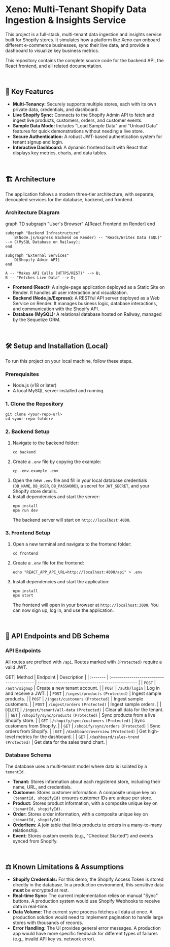 <h1>Xeno: Multi-Tenant Shopify Data Ingestion & Insights Service</h1>

This project is a full-stack, multi-tenant data ingestion and insights service built for Shopify stores. It simulates how a platform like Xeno can onboard different e-commerce businesses, sync their live data, and provide a dashboard to visualize key business metrics.

This repository contains the complete source code for the backend API, the React frontend, and all related documentation.

<br>

<h2>🚀 Key Features</h2>

<ul>
<li><b>Multi-Tenancy:</b> Securely supports multiple stores, each with its own private data, credentials, and dashboard.</li>
<li><b>Live Shopify Sync:</b> Connects to the Shopify Admin API to fetch and ingest live products, customers, orders, and customer events.</li>
<li><b>Sample Data Mode:</b> Includes "Load Sample Data" and "Unload Data" features for quick demonstrations without needing a live store.</li>
<li><b>Secure Authentication:</b> A robust JWT-based authentication system for tenant signup and login.</li>
<li><b>Interactive Dashboard:</b> A dynamic frontend built with React that displays key metrics, charts, and data tables.</li>
</ul>

<br>

<h2>🏗️ Architecture</h2>

The application follows a modern three-tier architecture, with separate, decoupled services for the database, backend, and frontend.

<h3>Architecture Diagram</h3>

graph TD
    subgraph "User's Browser"
        A[React Frontend on Render]
    end

    subgraph "Backend Infrastructure"
        B(Node.js/Express Backend on Render) -- "Reads/Writes Data (SQL)" --> C(MySQL Database on Railway);
    end

    subgraph "External Services"
        D[Shopify Admin API]
    end

    A -- "Makes API Calls (HTTPS/REST)" --> B;
    B -- "Fetches Live Data" --> D;

<ul>
<li><b>Frontend (React):</b> A single-page application deployed as a Static Site on Render. It handles all user interaction and visualization.</li>
<li><b>Backend (Node.js/Express):</b> A RESTful API server deployed as a Web Service on Render. It manages business logic, database interactions, and communication with the Shopify API.</li>
<li><b>Database (MySQL):</b> A relational database hosted on Railway, managed by the Sequelize ORM.</li>
</ul>

<br>

<h2>🛠️ Setup and Installation (Local)</h2>

To run this project on your local machine, follow these steps.

<h3>Prerequisites</h3>
<ul>
<li>Node.js (v18 or later)</li>
<li>A local MySQL server installed and running.</li>
</ul>

<h3>1. Clone the Repository</h3>
<pre><code>git clone &lt;your-repo-url&gt;
cd &lt;your-repo-folder&gt;</code></pre>

<h3>2. Backend Setup</h3>
<ol>
<li>Navigate to the backend folder:
<pre><code>cd backend</code></pre>
</li>
<li>Create a <code>.env</code> file by copying the example:
<pre><code>cp .env.example .env</code></pre>
</li>
<li>Open the new <code>.env</code> file and fill in your local database credentials (<code>DB_NAME</code>, <code>DB_USER</code>, <code>DB_PASSWORD</code>), a secret for <code>JWT_SECRET</code>, and your Shopify store details.</li>
<li>Install dependencies and start the server:
<pre><code>npm install
npm run dev</code></pre>
The backend server will start on <code>http://localhost:4000</code>.
</li>
</ol>

<h3>3. Frontend Setup</h3>
<ol>
<li>Open a new terminal and navigate to the frontend folder:
<pre><code>cd frontend</code></pre>
</li>
<li>Create a <code>.env</code> file for the frontend:
<pre><code>echo "REACT_APP_API_URL=http://localhost:4000/api" > .env</code></pre>
</li>
<li>Install dependencies and start the application:
<pre><code>npm install
npm start</code></pre>
The frontend will open in your browser at <code>http://localhost:3000</code>. You can now sign up, log in, and use the application.
</li>
</ol>

<br>

<h2>📄 API Endpoints and DB Schema</h2>

<h3>API Endpoints</h3>
All routes are prefixed with <code>/api</code>. Routes marked with <code>(Protected)</code> require a valid JWT.


GET| Method   | Endpoint                                  | Description                                       |
| :------- | :---------------------------------------- | :------------------------------------------------ |
| `POST`   | `/auth/signup`                            | Create a new tenant account.                      |
| `POST`   | `/auth/login`                             | Log in and receive a JWT.                         |
| `POST`   | `/ingest/products` `(Protected)`          | Ingest sample products.                           |
| `POST`   | `/ingest/customers` `(Protected)`         | Ingest sample customers.                          |
| `POST`   | `/ingest/orders` `(Protected)`            | Ingest sample orders.                             |
| `DELETE` | `/ingest/tenant/all-data` `(Protected)`   | Clear all data for the tenant.                    |
| `GET`    | `/shopify/sync/products` `(Protected)`    | Sync products from a live Shopify store.          |
| `GET`    | `/shopify/sync/customers` `(Protected)`   | Sync customers from Shopify.                      |
| `GET`    | `/shopify/sync/orders` `(Protected)`      | Sync orders from Shopify.                         |
| `GET`    | `/dashboard/overview` `(Protected)`       | Get high-level metrics for the dashboard.         |
| `GET`    | `/dashboard/sales-trend` `(Protected)`    | Get data for the sales trend chart.               |

<h3>Database Schema</h3>
The database uses a multi-tenant model where data is isolated by a <code>tenantId</code>.

<ul>
<li><b>Tenant:</b> Stores information about each registered store, including their name, URL, and credentials.</li>
<li><b>Customer:</b> Stores customer information. A composite unique key on <code>(tenantId, shopifyId)</code> ensures customer IDs are unique per store.</li>
<li><b>Product:</b> Stores product information, with a composite unique key on <code>(tenantId, shopifyId)</code>.</li>
<li><b>Order:</b> Stores order information, with a composite unique key on <code>(tenantId, shopifyId)</code>.</li>
<li><b>OrderItem:</b> A join table that links products to orders in a many-to-many relationship.</li>
<li><b>Event:</b> Stores custom events (e.g., "Checkout Started") and events synced from Shopify.</li>
</ul>

<br>

<h2>⚖️ Known Limitations & Assumptions</h2>

<ul>
<li><b>Shopify Credentials:</b> For this demo, the Shopify Access Token is stored directly in the database. In a production environment, this sensitive data <b>must</b> be encrypted at rest.</li>
<li><b>Real-time Sync:</b> The current implementation relies on manual "Sync" buttons. A production system would use Shopify Webhooks to receive data in real-time.</li>
<li><b>Data Volume:</b> The current sync process fetches all data at once. A production solution would need to implement pagination to handle large stores with thousands of records.</li>
<li><b>Error Handling:</b> The UI provides general error messages. A production app would have more specific feedback for different types of failures (e.g., invalid API key vs. network error).</li>
</ul>
